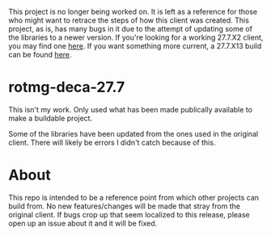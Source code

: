 This project is no longer being worked on. It is left as a reference for those who might want to retrace the steps of how this client was created. This project, as is, has many bugs in it due to the attempt of updating some of the libraries to a newer version. If you're looking for a working 27.7.X2 client, you may find one [here](https://github.com/kaos00723/RotMG_Client_27.7.X2). If you want something more current, a 27.7.X13 build can be found [here](https://github.com/cp-nilly/NR-27.7.X13).


# rotmg-deca-27.7
This isn't my work. Only used what has been made publically available to make a buildable project.

Some of the libraries have been updated from the ones used in the original client. There will likely be errors I didn't catch because of this.

# About

This repo is intended to be a reference point from which other projects can build from. No new features/changes will be made that stray from the original client. If bugs crop up that seem localized to this release, please open up an issue about it and it will be fixed.
